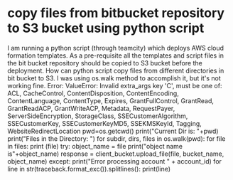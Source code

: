 
# copy files from bitbucket repository to S3 bucket using python script

I am running a python script (through teamcity) which deploys AWS cloud formation templates. As a pre-requisite all the templates and script files in the bit bucket repository should be copied to S3 bucket before the deployment. How can python script copy files from different directories in bit bucket to S3.
I was using os.walk method to accomplish it, but it's not working fine.
Error: ValueError: Invalid extra_args key 'C', must be one of: ACL, CacheControl, ContentDisposition, ContentEncoding, ContentLanguage, ContentType, Expires, GrantFullControl, GrantRead, GrantReadACP, GrantWriteACP, Metadata, RequestPayer, ServerSideEncryption, StorageClass, SSECustomerAlgorithm, SSECustomerKey, SSECustomerKeyMD5, SSEKMSKeyId, Tagging, WebsiteRedirectLocation
pwd=os.getcwd()
print("Current Dir is: "+pwd)
print("Files in the Directory: ")
for subdir, dirs, files in os.walk(pwd):
    for file in files:
        print (file)
        try:
            object_name = file
            print("object name is"+object_name)
            response = client_bucket.upload_file(file, bucket_name, object_name)
        except:
            print("Error processing account " + account_id)
            for line in str(traceback.format_exc()).splitlines():
                print(line)


        